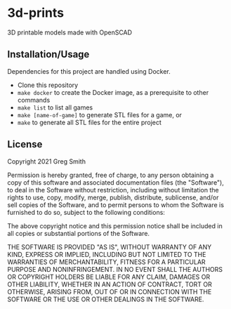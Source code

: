 # 3d-prints

3D printable models made with OpenSCAD

## Installation/Usage

Dependencies for this project are handled using Docker.

* Clone this repository
* `make docker` to create the Docker image, as a prerequisite to other commands
* `make list` to list all games
* `make [name-of-game]` to generate STL files for a game, or
* `make` to generate all STL files for the entire project

## License

Copyright 2021 Greg Smith

Permission is hereby granted, free of charge, to any person obtaining a copy of this software and associated documentation files (the "Software"), to deal in the Software without restriction, including without limitation the rights to use, copy, modify, merge, publish, distribute, sublicense, and/or sell copies of the Software, and to permit persons to whom the Software is furnished to do so, subject to the following conditions:

The above copyright notice and this permission notice shall be included in all copies or substantial portions of the Software.

THE SOFTWARE IS PROVIDED "AS IS", WITHOUT WARRANTY OF ANY KIND, EXPRESS OR IMPLIED, INCLUDING BUT NOT LIMITED TO THE WARRANTIES OF MERCHANTABILITY, FITNESS FOR A PARTICULAR PURPOSE AND NONINFRINGEMENT. IN NO EVENT SHALL THE AUTHORS OR COPYRIGHT HOLDERS BE LIABLE FOR ANY CLAIM, DAMAGES OR OTHER LIABILITY, WHETHER IN AN ACTION OF CONTRACT, TORT OR OTHERWISE, ARISING FROM, OUT OF OR IN CONNECTION WITH THE SOFTWARE OR THE USE OR OTHER DEALINGS IN THE SOFTWARE.
